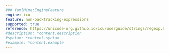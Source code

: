 ```yaml
---
### YamlMime:EngineFeature
engine: icu
feature: non-backtracking-expressions
supported: true
reference: https://unicode-org.github.io/icu/userguide/strings/regexp.html#regular-expression-operators
#description: *content.description
#syntax: *content.syntax
#example: *content.example
---
```

